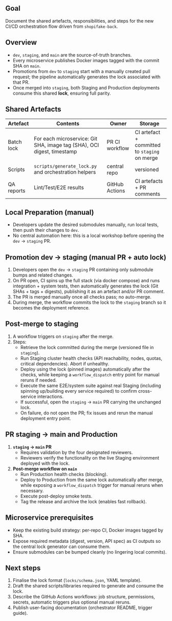 ## Goal

Document the shared artefacts, responsibilities, and steps for the new CI/CD orchestration flow driven from `shopifake-back`.

## Overview

- `dev`, `staging`, and `main` are the source-of-truth branches.
- Every microservice publishes Docker images tagged with the commit SHA on `main`.
- Promotions from `dev` to `staging` start with a manually created pull request; the pipeline automatically generates the lock associated with that PR.
- Once merged into `staging`, both Staging and Production deployments consume this shared **lock**, ensuring full parity.

## Shared Artefacts

| Artefact | Contents | Owner | Storage |
| --- | --- | --- | --- |
| Batch lock | For each microservice: Git SHA, image tag (SHA), OCI digest, timestamp | PR CI workflow | CI artefact + committed to `staging` on merge |
| Scripts | `scripts/generate_lock.py` and orchestration helpers | central repo | versioned |
| QA reports | Lint/Test/E2E results | GitHub Actions | CI artefacts + PR comments |

## Local Preparation (manual)

- Developers update the desired submodules manually, run local tests, then push their changes to `dev`.
- No central automation here: this is a local workshop before opening the `dev` → `staging` PR.

## Promotion dev → staging (manual PR + auto lock)

1. Developers open the `dev` → `staging` PR containing only submodule bumps and related changes.
2. On PR open, CI spins up the full stack (via docker compose) and runs integration + system tests, then automatically generates the lock (Git SHAs + tags + digests), publishing it as an artefact and/or PR comment.
3. The PR is merged manually once all checks pass; no auto-merge.
4. During merge, the workflow commits the lock to the `staging` branch so it becomes the deployment reference.

## Post-merge to staging

1. A workflow triggers on `staging` after the merge.
2. Steps:
   - Retrieve the lock committed during the merge (versioned file in `staging`).
   - Run Staging cluster health checks (API reachability, nodes, quotas, critical dependencies). Abort if unhealthy.
   - Deploy using the lock (pinned images) automatically after the checks, while keeping a `workflow_dispatch` entry point for manual reruns if needed.
   - Execute the same E2E/system suite against real Staging (including spinning up/building every service required) to confirm cross-service interactions.
   - If successful, open the `staging` → `main` PR carrying the unchanged lock.
   - On failure, do not open the PR; fix issues and rerun the manual deployment entry point.

## PR staging → main and Production

1. **`staging` → `main` PR**
   - Requires validation by the four designated reviewers.
   - Reviewers verify the functionality on the live Staging environment deployed with the lock.
2. **Post-merge workflow on `main`**
   - Run Production health checks (blocking).
   - Deploy to Production from the same lock automatically after merge, while exposing a `workflow_dispatch` trigger for manual reruns when necessary.
   - Execute post-deploy smoke tests.
   - Tag the release and archive the lock (enables fast rollback).

## Microservice prerequisites

- Keep the existing build strategy: per-repo CI, Docker images tagged by SHA.
- Expose required metadata (digest, version, API spec) as CI outputs so the central lock generator can consume them.
- Ensure submodules can be bumped cleanly (no lingering local commits).

## Next steps

1. Finalise the lock format (`locks/schema.json`, YAML template).
2. Draft the shared scripts/libraries required to generate and consume the lock.
3. Describe the GitHub Actions workflows: job structure, permissions, secrets, automatic triggers plus optional manual reruns.
4. Publish user-facing documentation (orchestrator README, trigger guide).

